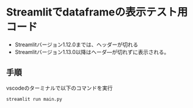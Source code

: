 # Streamlitでdataframeの表示テスト用コード
- Streamlitバージョン1.12.0までは、ヘッダーが切れる
- Streamlitバージョン1.13.0以降はヘーダ―が切れずに表示される。

## 手順
vscodeのターミナルで以下のコマンドを実行
```Python
streamlit run main.py
```
